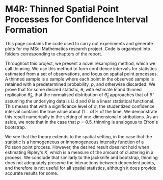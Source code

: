 # M4R: Thinned Spatial Point Processes for Confidence Interval Formation

This page contains the code used to carry out experiments and generate plots for my MSci Mathematics research project. Code is organised into folders corresponding to chapters of the report.

Throughout this project, we present a novel resampling method, which we call thinning. We use this method to form confidence intervals for statistics estimated from a set of observations, and focus on spatial point processes. A thinned sample is a sample where each point in the observed sample is retained with a predetermined probability, $p$, and otherwise discarded. We prove that for some desired statistic, $\theta$, with estimate $\hat{\theta}$ and thinned replication $\hat{\theta}_s$, that the normalised distribution of $\hat{\theta}_s$ approaches that of $\hat{\theta}$ assuming the underlying data is i.i.d and $\theta$ is a linear statistical functional. This means that with a significance level of $\alpha$, the studentized confidence interval contains the true value about $(1-\alpha)\%$ of the time. We demonstrate this result numerically in the setting of one-dimensional distributions. As an aside, we note that in the case that $p=0.5$, thinning is analogous to Efron's bootstrap.

We see that the theory extends to the spatial setting, in the case that the statistic is a homogeneous or inhomogeneous intensity function of a Poisson point process. However, the desired result does not hold when estimating Ripley's $K$, which is a measure of the amount of clustering in a process. We conclude that similarly to the jackknife and bootstrap, thinning does not adequately preserve the interactions between dependent points, and therefore is not useful for all spatial statistics, although it does provide accurate results for some.
